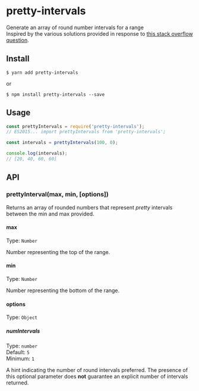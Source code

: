 # pretty-intervals
Generate an array of round number intervals for a range<br>
Inspired by the various solutions provided in response to [this stack overflow question](http://stackoverflow.com/questions/361681/algorithm-for-nice-grid-line-intervals-on-a-graph).

## Install
```
$ yarn add pretty-intervals
```
or
```
$ npm install pretty-intervals --save
```

## Usage
```js
const prettyIntervals = require('pretty-intervals');
// ES2015... import prettyIntervals from 'pretty-intervals';

const intervals = prettyIntervals(100, 0);

console.log(intervals);
// [20, 40, 60, 60]
```

## API

### prettyInterval(max, min, [options])

Returns an array of rounded numbers that represent *pretty* intervals between the min and max provided.

#### max

Type: `Number`

Number representing the top of the range.

#### min

Type: `Number`

Number representing the bottom of the range.

#### options

Type: `Object`

##### numIntervals

Type: `number`<br>
Default: `5`<br>
Minimum: `1`

A hint indicating the number of round intervals preferred. The presence of this optional parameter does **not** guarantee an explicit number of intervals returned.
